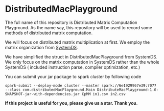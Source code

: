 # DistributedMacPlayground

The full name of this repository is Distributed Matrix Computation Playground. As 
the name say, this repository will be used to record some methods of distributed 
matrix computation. 

We will focus on distributed matrix multiplication at first. We employ the matrix
organization from [SystemDS](https://github.com/apache/systemds).

We have simplified the struct in DistributedMacPlayground from SystemDS. We only 
focus on the matrix computation in SystemDS rather than the whole SystemDS (
included instruction parse, compiler optimization, etc.)

You can submit your jar package to spark cluster by following code
```shell
spark-submit --deploy-mode cluster --master spark://6e1929967e39:7077 --class com.distributedMacPlayground.Main DistributeMacPlayground-1.0-SNAPSHOT-jar-with-dependencies.jar CpMM in1.csv in2.csv
```

**If this project is useful for you, please give us a star. Thank you.**